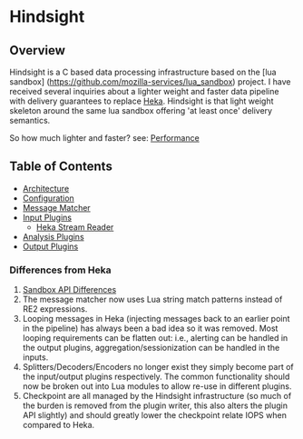 # Hindsight

## Overview

Hindsight is a C based data processing infrastructure based on the [lua sandbox]
(https://github.com/mozilla-services/lua_sandbox) project.  I have received several inquiries 
about a lighter weight and faster data pipeline with delivery guarantees to replace
[Heka](https://github.com/mozilla-services/heka).  Hindsight is that light weight skeleton around
the same lua sandbox offering 'at least once' delivery semantics.

So how much lighter and faster? see: [Performance](performance.md)

## Table of Contents

* [Architecture](architecture.md)
* [Configuration](configuration.md)
* [Message Matcher](https://github.com/mozilla-services/lua_sandbox/blob/unification/docs/heka_sandbox/message_matcher.md)
* [Input Plugins](https://github.com/mozilla-services/lua_sandbox/blob/unification/docs/heka_sandbox/input_plugins.md)
  * [Heka Stream Reader](https://github.com/mozilla-services/lua_sandbox/blob/unification/docs/heka_sandbox/stream_reader.md)
* [Analysis Plugins](https://github.com/mozilla-services/lua_sandbox/blob/unification/docs/heka_sandbox/analysis_plugins.md)
* [Output Plugins](https://github.com/mozilla-services/lua_sandbox/blob/unification/docs/heka_sandbox/output_plugins.md)


### Differences from Heka

1. [Sandbox API Differences](https://github.com/mozilla-services/lua_sandbox/blob/unification/docs/heka_sandbox/index.md#sandbox-api-changes-from-the-go-heka-sandbox)
1. The message matcher now uses Lua string match patterns instead of RE2 expressions.
1. Looping messages in Heka (injecting messages back to an earlier point in the 
   pipeline) has always been a bad idea so it was removed. Most looping 
   requirements can be flatten out: i.e., alerting can be handled in the output
   plugins, aggregation/sessionization can be handled in the inputs.
1. Splitters/Decoders/Encoders no longer exist they simply become part of the
   input/output plugins respectively. The common functionality should now be
   broken out into Lua modules to allow re-use in different plugins.
1. Checkpoint are all managed by the Hindsight infrastructure (so much of the 
   burden is removed from the plugin writer, this also alters the plugin API
   slightly) and should greatly lower the checkpoint relate IOPS when compared
   to Heka.
